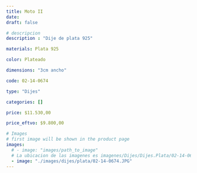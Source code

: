 ```yaml
---
title: Moto II
date: 
draft: false

# descripcion
description : "Dije de plata 925"

materials: Plata 925

color: Plateado

dimensions: "3cm ancho"

code: 02-14-0674

type: "Dijes"

categories: []

price: $11.530,00

price_eftvo: $9.800,00

# Images
# first image will be shown in the product page
images:
  # - image: "images/path_to_image"
  # La ubicacion de las imagenes es imagenes/Dijes/Dijes.Plata/02-14-0674-moto-ii
  - image: "./images/dijes/plata/02-14-0674.JPG"
---
```

